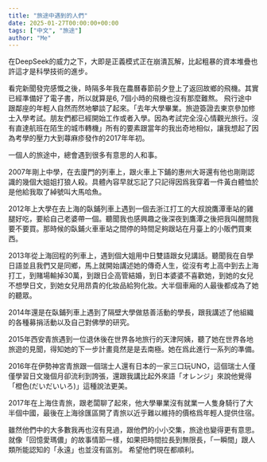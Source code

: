 ```yaml
---
title: "旅途中遇到的人們"
date: 2025-01-27T00:00:00+00:00
tags: ["中文", "旅途"]
author: "Me"
---
```


在DeepSeek的威力之下，大即是正義模式正在崩潰瓦解，比起粗暴的資本堆疊也許這才是科學技術的進步。

看完新聞發完感慨之後，時隔多年我在農曆春節前夕登上了返回故鄉的飛機。其實已經準備好了電子書，所以就算是6, 7個小時的飛機也沒有那麼難熬。
飛行途中跟鄰座的年輕人自然而然地攀談了起來。「去年大學畢業。旅遊簽證去東京參加修士入學考試。朋友們都已經開始工作或者入學。因為考試完全沒心情觀光旅行。沒有直達航班在陌生的城市轉機」所有的要素跟當年的我出奇地相似，讓我想起了因為考學的壓力大到蕁麻疹發作的2017年年初。

一個人的旅途中，總會遇到很多有意思的人和事。

2007年剛上中學，在去廈門的列車上，跟火車上下鋪的惠州大哥還有他也剛剛認識的幾個大姐姐打狼人殺。具體內容早就忘記了只記得因爲我穿着一件黃白體恤於是他給我取了綽號叫大馬哈魚。

2012年上大學在去上海的臥鋪列車上遇到一個去浙江打工的大叔說鷹潭車站的雞腿好吃，要給自己老婆帶一個。聽聞我也感興趣之後深夜到鷹潭之後把我叫醒問我要不要買。那時候的臥鋪火車車站之間停的時間足夠跟站在月臺上的小販們買東西。

2013年從上海回程的列車上，遇到個大姐用中日雙語跟女兒講話。聽聞我在自學日語並且我們又是同鄉，馬上就開始講述她的傳奇人生，從沒有考上高中到去上海打工，到賭場輸掉30萬，到跟日企高管結婚，到日本婆婆不喜歡她，到她的女兒不想學日文，到她女兒用昂貴的化妝品給狗化妝。大半個車廂的人最後都成為了她的聽眾。

2014年還是在臥鋪列車上遇到了隔壁大學做慈善活動的學長，跟我講述了他組織的各種募捐活動以及自己對佛學的研究。

2015年西安青旅遇到一位退休後在世界各地旅行的天津阿姨，聽了她在世界各地旅遊的見聞，得知她的下一步計畫竟然是是去南極。她在爲此進行一系列的準備。

2016年在伊勢神宮青旅跟一個瑞士人還有日本的一家三口玩UNO，這個瑞士人僅僅學習日文幾個月卻流利到誇張，還跟我講比起外來語「オレンジ」來說他覺得「橙色(だいだいいろ)」這種說法更美。

2017年在上海住青旅，跟老闆聊了起來，他大學畢業沒有就業一人隻身騎行了大半個中國，最後在上海徐匯區開了青旅以近乎難以維持的價格爲年輕人提供住宿。

雖然他們中的大多數我再也沒有見過，跟他們的小小交集，旅途也變得更有意思。就像「回憶愛瑪儂」的故事情節一樣，如果把時間拉長到無限長，「一瞬間」跟人類所能認知的「永遠」也並沒有區別。
希望他們現在都順利。
